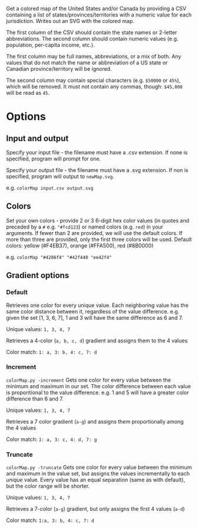 Get a colored map of the United States and/or Canada by providing a CSV containing a list of states/provinces/territories with a numeric value for each jurisdiction. Writes out an SVG with the colored map.

The first column of the CSV should contain the state names or 2-letter abbreviations. The second column should contain numeric values (e.g. population, per-capita income, etc.). 

The first column may be full names, abbreviations, or a mix of both. Any values that do not match the name or abbreviation of a US state or Canadian province/territory will be ignored. 

The second column may contain special characters (e.g. `$50000` or `45%`), which will be removed. It must not contain any commas, though: `$45,000` will be read as `45`.

# Options

## Input and output
Specify your input file - the filename must have a .csv extension. If none is specified, program will prompt for one.

Specify your output file - the filename must have a .svg extension. If non is specified, program will output to `newMap.svg`.

e.g. `colorMap input.csv output.svg`

## Colors
Set your own colors - provide 2 or 3 6-digit hex color values (in quotes and preceded by a `#` e.g. `"#fcd123`) or named colors (e.g. `red`) in your arguments. If fewer than 2 are provided, we will use the default colors. If more than three are provided, only the first three colors will be used. Default colors: yellow (#F4EB37), orange (#FFA500), red (#8B0000)

e.g. `colorMap "#4286f4" "#42f448 "ee42f4"`

## Gradient options
### Default 
Retrieves one color for every unique value.
Each neighboring value has the same color distance between it, regardless of the value difference. e.g. given the set [1, 3, 6, 7], 1 and 3 will have the same difference as 6 and 7.

Unique values: `1, 3, 4, 7`

Retrieves a 4-color (`a, b, c, d`) gradient and assigns them to the 4 values

Color match: `1: a, 3: b, 4: c, 7: d`

### Increment
`colorMap.py -increment`
Gets one color for every value between the minimum and maximum in our set.
The color difference between each value is proporitional to the value difference. e.g. 1 and 5 will have a greater color difference than 6 and 7.

Unique values: `1, 3, 4, 7`

Retrieves a 7 color gradient (`a-g`) and assigns them proportionally among the 4 values

Color match: `1: a, 3: c, 4: d, 7: g`

### Truncate
`colorMap.py -truncate`
Gets one color for every value between the minimum and maximum in the value set, but assigns the values incrementally to each _unique_ value. Every value has an equal separation (same as with default), but the color range will be shorter.

Unique values: `1, 3, 4, 7`

Retrieves a 7-color (`a-g`) gradient, but only assigns the first 4 values (`a-d`)

Color match: `1:a, 3: b, 4: c, 7: d`
